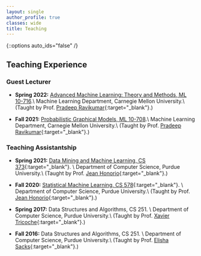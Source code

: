 ```yaml
---
layout: single
author_profile: true
classes: wide
title: Teaching
---
```


{::options auto_ids="false" /}

## Teaching Experience

### Guest Lecturer

- **Spring 2022:** [Advanced Machine Learning: Theory and Methods, ML 10-716][ML10-716].\\
Machine Learning Department, Carnegie Mellon University.\\
(Taught by Prof. [Pradeep Ravikumar][pradeep]{:target="_blank"}.)

- **Fall 2021:** [Probabilistic Graphical Models, ML 10-708][ML10-708].\\
Machine Learning Department, Carnegie Mellon University.\\
(Taught by Prof. [Pradeep Ravikumar][pradeep]{:target="_blank"}.)

### Teaching Assistantship

- **Spring 2021:** [Data Mining and Machine Learning, CS 373][CS373'21]{:target="_blank"}. \\
Department of Computer Science, Purdue University.\\
(Taught by Prof. [Jean Honorio][jhonorio]{:target="_blank"}.)

- **Fall 2020:** [Statistical Machine Learning, CS 578][CS578'20]{:target="_blank"}. \\
Department of Computer Science, Purdue University.\\
(Taught by Prof. [Jean Honorio][jhonorio]{:target="_blank"}.)

- **Spring 2017:** Data Structures and Algorithms, CS 251. \\
Department of Computer Science, Purdue University.\\
(Taught by Prof. [Xavier Tricoche][tricoche]{:target="_blank"}.)

- **Fall 2016:** Data Structures and Algorithms, CS 251. \\
Department of Computer Science, Purdue University.\\
(Taught by Prof. [Elisha Sacks][sacks]{:target="_blank"}.)

[CS373'21]: https://www.cs.purdue.edu/homes/jhonorio/21spring-cs37300.html
[CS578'20]: https://www.cs.purdue.edu/homes/jhonorio/20fall-cs57800.html
[ML10-716]: https://www.cs.cmu.edu/~pradeepr/courses/2022-spring/
[ML10-708]: https://www.cs.cmu.edu/~pradeepr/708/ 

[jhonorio]: https://www.cs.purdue.edu/homes/jhonorio
[tricoche]: https://www.cs.purdue.edu/homes/xmt/web/Index.html
[sacks]: https://www.cs.purdue.edu/people/faculty/eps/
[pradeep]: https://www.cs.cmu.edu/~pradeepr/